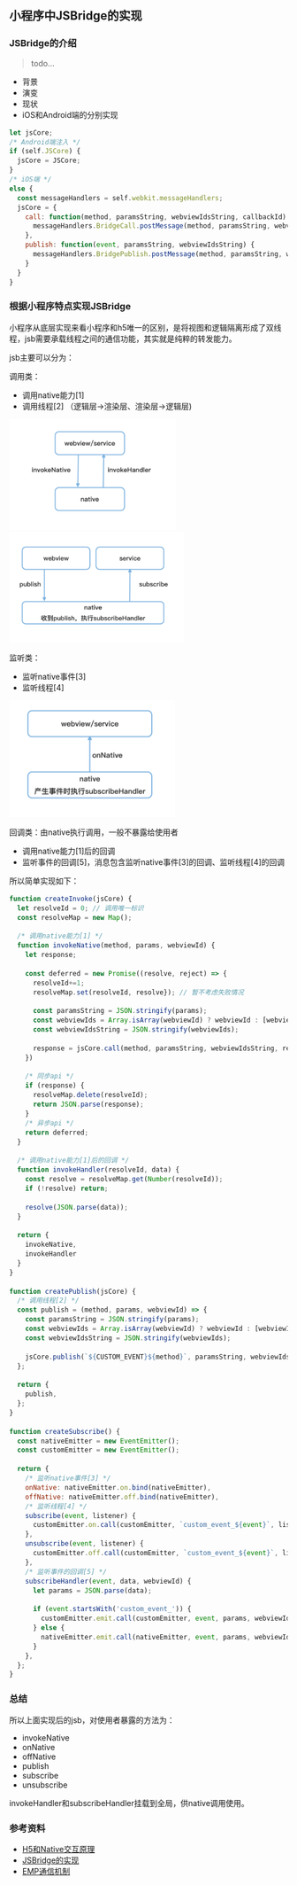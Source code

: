 ## 小程序中JSBridge的实现

### JSBridge的介绍
> todo...
- 背景
- 演变
- 现状
- iOS和Android端的分别实现

```js
let jsCore;
/* Android端注入 */
if (self.JSCore) {
  jsCore = JSCore;
} 
/* iOS端 */
else {
  const messageHandlers = self.webkit.messageHandlers;
  jsCore = {
    call: function(method, paramsString, webviewIdsString, callbackId) {
      messageHandlers.BridgeCall.postMessage(method, paramsString, webviewIdsString, callbackId)
    },
    publish: function(event, paramsString, webviewIdsString) {
      messageHandlers.BridgePublish.postMessage(method, paramsString, webviewIdsString)
    }
  }
}

```

### 根据小程序特点实现JSBridge

小程序从底层实现来看小程序和h5唯一的区别，是将视图和逻辑隔离形成了双线程，jsb需要承载线程之间的通信功能，其实就是纯粹的转发能力。

jsb主要可以分为：

调用类：

- 调用native能力[1]
- 调用线程[2] （逻辑层->渲染层、渲染层->逻辑层)

<img src="./images/invoke.png"  height="200">
<img src="./images/publish.png"  height="200">

监听类：

- 监听native事件[3]
- 监听线程[4]

<img src="./images/onNative.png" width="300">

回调类：由native执行调用，一般不暴露给使用者

- 调用native能力[1]后的回调
- 监听事件的回调[5]，消息包含监听native事件[3]的回调、监听线程[4]的回调



所以简单实现如下：

```js
function createInvoke(jsCore) {
  let resolveId = 0; // 调用唯一标识
  const resolveMap = new Map();

  /* 调用native能力[1] */
  function invokeNative(method, params, webviewId) {
    let response;

    const deferred = new Promise((resolve, reject) => {
      resolveId+=1;
      resolveMap.set(resolveId, resolve}); // 暂不考虑失败情况

      const paramsString = JSON.stringify(params);
      const webviewIds = Array.isArray(webviewId) ? webviewId : [webviewId];
      const webviewIdsString = JSON.stringify(webviewIds);

      response = jsCore.call(method, paramsString, webviewIdsString, resolveId);
    })

    /* 同步api */
    if (response) {
      resolveMap.delete(resolveId);
      return JSON.parse(response);
    }
    /* 异步api */
    return deferred;
  }

  /* 调用native能力[1]后的回调 */
  function invokeHandler(resolveId, data) {
    const resolve = resolveMap.get(Number(resolveId));
    if (!resolve) return;

    resolve(JSON.parse(data));
  }

  return {
    invokeNative,
    invokeHandler
  }
}

function createPublish(jsCore) {
  /* 调用线程[2] */
  const publish = (method, params, webviewId) => {
    const paramsString = JSON.stringify(params);
    const webviewIds = Array.isArray(webviewId) ? webviewId : [webviewId];
    const webviewIdsString = JSON.stringify(webviewIds);

    jsCore.publish(`${CUSTOM_EVENT}${method}`, paramsString, webviewIdsString, g.__IS_WORKER__);
  };

  return {
    publish,
  };
}

function createSubscribe() {
  const nativeEmitter = new EventEmitter();
  const customEmitter = new EventEmitter();

  return {
    /* 监听native事件[3] */
    onNative: nativeEmitter.on.bind(nativeEmitter),
    offNative: nativeEmitter.off.bind(nativeEmitter),
    /* 监听线程[4] */
    subscribe(event, listener) {
      customEmitter.on.call(customEmitter, `custom_event_${event}`, listener);
    },
    unsubscribe(event, listener) {
      customEmitter.off.call(customEmitter, `custom_event_${event}`, listener);
    },
    /* 监听事件的回调[5] */
    subscribeHandler(event, data, webviewId) {
      let params = JSON.parse(data);

      if (event.startsWith('custom_event_')) {
        customEmitter.emit.call(customEmitter, event, params, webviewId);
      } else {
        nativeEmitter.emit.call(nativeEmitter, event, params, webviewId);
      }
    },
  };
}

```

### 总结

所以上面实现后的jsb，对使用者暴露的方法为：

- invokeNative
- onNative
- offNative
- publish
- subscribe
- unsubscribe

invokeHandler和subscribeHandler挂载到全局，供native调用使用。

### 参考资料

- [H5和Native交互原理](https://github.com/quickhybrid/quickhybrid/issues/10)
- [JSBridge的实现](https://github.com/quickhybrid/quickhybrid/issues/9)
- [EMP通信机制](https://zhaomenghuan.js.org/blog/what-is-emp.html#%E9%80%9A%E4%BF%A1%E6%9C%BA%E5%88%B6)
